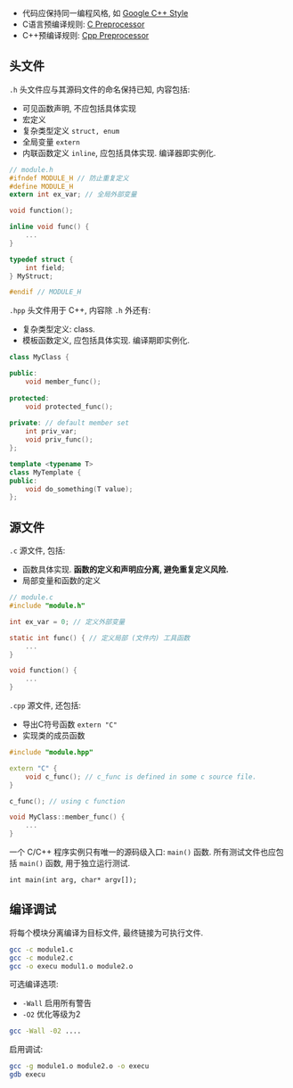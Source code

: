 - 代码应保持同一编程风格, 如 [Google C++ Style](../../Language/Coding%20Style/Google%20C++%20Style.md)
- C语言预编译规则: [C Preprocessor](../../Language/C/C%20Preprocessor.md)
- C++预编译规则: [Cpp Preprocessor](../../Language/C++/语法/Cpp%20Preprocessor.md)

## 头文件

`.h` 头文件应与其源码文件的命名保持已知, 内容包括:
- 可见函数声明, 不应包括具体实现
- 宏定义
- 复杂类型定义 `struct, enum`
- 全局变量 `extern`
- 内联函数定义 `inline`, 应包括具体实现. 编译器即实例化.

```c
// module.h
#ifndef MODULE_H // 防止重复定义
#define MODULE_H 
extern int ex_var; // 全局外部变量

void function();

inline void func() {
	...
}

typedef struct {
	int field;
} MyStruct;

#endif // MODULE_H
```

`.hpp` 头文件用于 C++, 内容除 `.h` 外还有:
- 复杂类型定义: class. 
- 模板函数定义, 应包括具体实现. 编译期即实例化.

```cpp
class MyClass {

public:
	void member_func();
	
protected:
	void protected_func();
	
private: // default member set
	int priv_var;
	void priv_func();
};

template <typename T>
class MyTemplate {
public: 
	void do_something(T value);
};
```

## 源文件

`.c` 源文件, 包括:
- 函数具体实现. **函数的定义和声明应分离, 避免重复定义风险.**
- 局部变量和函数的定义

```c
// module.c
#include "module.h"

int ex_var = 0; // 定义外部变量

static int func() { // 定义局部 (文件内) 工具函数
	...
}

void function() {
	...
}
```

`.cpp` 源文件, 还包括:
- 导出C符号函数 `extern "C"`
- 实现类的成员函数

```cpp
#include "module.hpp"

extern "C" {
	void c_func(); // c_func is defined in some c source file.
}

c_func(); // using c function

void MyClass::member_func() {
	...
}
```

一个 C/C++ 程序实例只有唯一的源码级入口: `main()` 函数. 所有测试文件也应包括 `main()` 函数, 用于独立运行测试.

```
int main(int arg, char* argv[]);
```

## 编译调试

将每个模块分离编译为目标文件, 最终链接为可执行文件.

```sh
gcc -c module1.c
gcc -c module2.c
gcc -o execu modul1.o module2.o
```

可选编译选项:
- `-Wall` 启用所有警告
- `-O2` 优化等级为2

```sh
gcc -Wall -02 ....
```

启用调试:

```sh
gcc -g module1.o module2.o -o execu
gdb execu
```